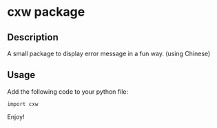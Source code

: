 # cxw package

## Description
A small package to display error message in a fun way.
(using Chinese)

## Usage
Add the following code to your python file:

```
import cxw
```

Enjoy!

